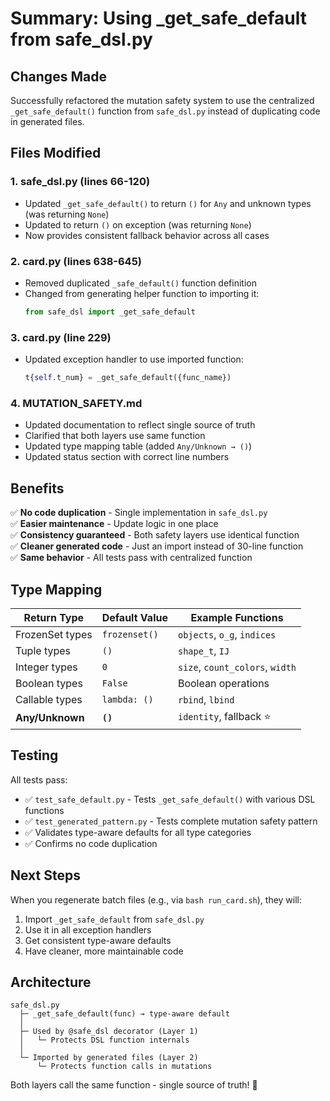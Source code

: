 # Summary: Using _get_safe_default from safe_dsl.py

## Changes Made

Successfully refactored the mutation safety system to use the centralized `_get_safe_default()` function from `safe_dsl.py` instead of duplicating code in generated files.

## Files Modified

### 1. **safe_dsl.py** (lines 66-120)
- Updated `_get_safe_default()` to return `()` for `Any` and unknown types (was returning `None`)
- Updated to return `()` on exception (was returning `None`)
- Now provides consistent fallback behavior across all cases

### 2. **card.py** (lines 638-645)
- Removed duplicated `_safe_default()` function definition
- Changed from generating helper function to importing it:
  ```python
  from safe_dsl import _get_safe_default
  ```

### 3. **card.py** (line 229)
- Updated exception handler to use imported function:
  ```python
  t{self.t_num} = _get_safe_default({func_name})
  ```

### 4. **MUTATION_SAFETY.md**
- Updated documentation to reflect single source of truth
- Clarified that both layers use same function
- Updated type mapping table (added `Any/Unknown → ()`)
- Updated status section with correct line numbers

## Benefits

✅ **No code duplication** - Single implementation in `safe_dsl.py`  
✅ **Easier maintenance** - Update logic in one place  
✅ **Consistency guaranteed** - Both safety layers use identical function  
✅ **Cleaner generated code** - Just an import instead of 30-line function  
✅ **Same behavior** - All tests pass with centralized function  

## Type Mapping

| Return Type | Default Value | Example Functions |
|-------------|---------------|-------------------|
| FrozenSet types | `frozenset()` | `objects`, `o_g`, `indices` |
| Tuple types | `()` | `shape_t`, `IJ` |
| Integer types | `0` | `size`, `count_colors`, `width` |
| Boolean types | `False` | Boolean operations |
| Callable types | `lambda: ()` | `rbind`, `lbind` |
| **Any/Unknown** | **`()`** | `identity`, fallback ⭐ |

## Testing

All tests pass:
- ✅ `test_safe_default.py` - Tests `_get_safe_default()` with various DSL functions
- ✅ `test_generated_pattern.py` - Tests complete mutation safety pattern
- ✅ Validates type-aware defaults for all type categories
- ✅ Confirms no code duplication

## Next Steps

When you regenerate batch files (e.g., via `bash run_card.sh`), they will:
1. Import `_get_safe_default` from `safe_dsl.py`
2. Use it in all exception handlers
3. Get consistent type-aware defaults
4. Have cleaner, more maintainable code

## Architecture

```
safe_dsl.py
  ├─ _get_safe_default(func) → type-aware default
  │
  ├─ Used by @safe_dsl decorator (Layer 1)
  │   └─ Protects DSL function internals
  │
  └─ Imported by generated files (Layer 2)
      └─ Protects function calls in mutations
```

Both layers call the same function - single source of truth! 🎯
